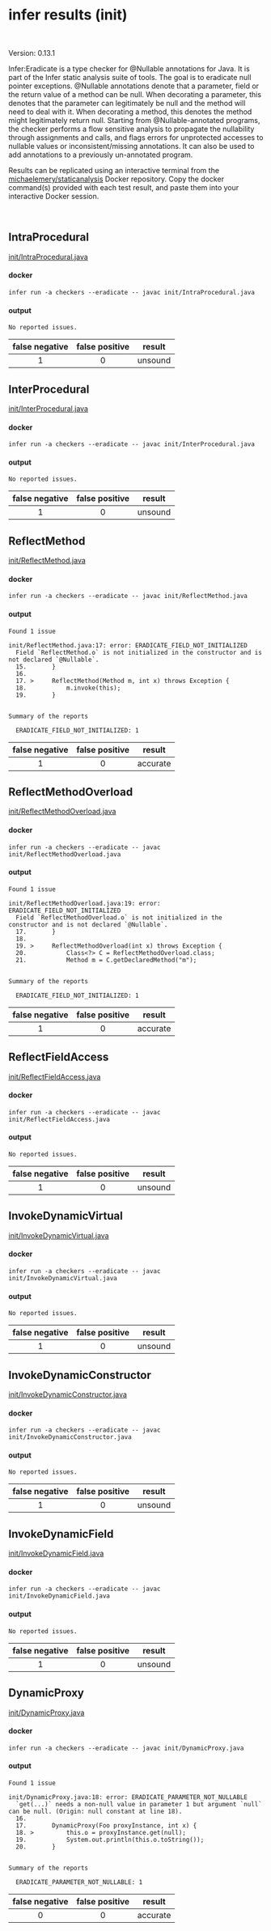 # infer results (init)

<br>

Version: 0.13.1

Infer:Eradicate is a type checker for @Nullable annotations for Java. It is part of the Infer static analysis suite of tools. The goal is to eradicate null pointer exceptions.
@Nullable annotations denote that a parameter, field or the return value of a method can be null. When decorating a parameter, this denotes that the parameter can legitimately be null and the method will need to deal with it. When decorating a method, this denotes the method might legitimately return null.
Starting from @Nullable-annotated programs, the checker performs a flow sensitive analysis to propagate the nullability through assignments and calls, and flags errors for unprotected accesses to nullable values or inconsistent/missing annotations. It can also be used to add annotations to a previously un-annotated program.

Results can be replicated using an interactive terminal from the [michaelemery/staticanalysis](https://cloud.docker.com/u/michaelemery/repository/docker/michaelemery/staticanalysis) Docker repository. Copy the docker command(s) provided with each test result, and paste them into your interactive Docker session. 

<br>

## IntraProcedural

[init/IntraProcedural.java](https://github.com/michaelemery/staticanalysis/blob/master/init/IntraProcedural.java)

#### docker

```
infer run -a checkers --eradicate -- javac init/IntraProcedural.java
```

#### output

```
No reported issues.
```

| false negative | false positive | result |
| :---: | :---: | :---: |
| 1 | 0 | unsound |

## InterProcedural

[init/InterProcedural.java](https://github.com/michaelemery/staticanalysis/blob/master/init/InterProcedural.java)

#### docker

```
infer run -a checkers --eradicate -- javac init/InterProcedural.java
```

#### output

```
No reported issues.
```

| false negative | false positive | result |
| :---: | :---: | :---: |
| 1 | 0 | unsound |

## ReflectMethod

[init/ReflectMethod.java](https://github.com/michaelemery/staticanalysis/blob/master/init/ReflectMethod.java)

#### docker

```
infer run -a checkers --eradicate -- javac init/ReflectMethod.java
```

#### output

```
Found 1 issue

init/ReflectMethod.java:17: error: ERADICATE_FIELD_NOT_INITIALIZED
  Field `ReflectMethod.o` is not initialized in the constructor and is not declared `@Nullable`.
  15.       }
  16.   
  17. >     ReflectMethod(Method m, int x) throws Exception {
  18.           m.invoke(this);
  19.       }


Summary of the reports

  ERADICATE_FIELD_NOT_INITIALIZED: 1
```

| false negative | false positive | result |
| :---: | :---: | :---: |
| 1 | 0 | accurate |

## ReflectMethodOverload

[init/ReflectMethodOverload.java](https://github.com/michaelemery/staticanalysis/blob/master/init/ReflectMethodOverload.java)

#### docker

```
infer run -a checkers --eradicate -- javac init/ReflectMethodOverload.java
```

#### output

```
Found 1 issue

init/ReflectMethodOverload.java:19: error: ERADICATE_FIELD_NOT_INITIALIZED
  Field `ReflectMethodOverload.o` is not initialized in the constructor and is not declared `@Nullable`.
  17.       }
  18.   
  19. >     ReflectMethodOverload(int x) throws Exception {
  20.           Class<?> C = ReflectMethodOverload.class;
  21.           Method m = C.getDeclaredMethod("m");


Summary of the reports

  ERADICATE_FIELD_NOT_INITIALIZED: 1
```

| false negative | false positive | result |
| :---: | :---: | :---: |
| 1 | 0 | accurate |

## ReflectFieldAccess

[init/ReflectFieldAccess.java](https://github.com/michaelemery/staticanalysis/blob/master/init/ReflectFieldAccess.java)

#### docker

```
infer run -a checkers --eradicate -- javac init/ReflectFieldAccess.java
```

#### output

```
No reported issues.
```

| false negative | false positive | result |
| :---: | :---: | :---: |
| 1 | 0 | unsound |

## InvokeDynamicVirtual

[init/InvokeDynamicVirtual.java](https://github.com/michaelemery/staticanalysis/blob/master/init/InvokeDynamicVirtual.java)

#### docker

```
infer run -a checkers --eradicate -- javac init/InvokeDynamicVirtual.java
```

#### output

```
No reported issues.
```

| false negative | false positive | result |
| :---: | :---: | :---: |
| 1 | 0 | unsound |

## InvokeDynamicConstructor

[init/InvokeDynamicConstructor.java](https://github.com/michaelemery/staticanalysis/blob/master/init/InvokeDynamicConstructor.java)

#### docker

```
infer run -a checkers --eradicate -- javac init/InvokeDynamicConstructor.java
```

#### output

```
No reported issues.
```

| false negative | false positive | result |
| :---: | :---: | :---: |
| 1 | 0 | unsound |

## InvokeDynamicField

[init/InvokeDynamicField.java](https://github.com/michaelemery/staticanalysis/blob/master/init/InvokeDynamicField.java)

#### docker

```
infer run -a checkers --eradicate -- javac init/InvokeDynamicField.java
```

#### output

```
No reported issues.
```

| false negative | false positive | result |
| :---: | :---: | :---: |
| 1 | 0 | unsound |

## DynamicProxy

[init/DynamicProxy.java](https://github.com/michaelemery/staticanalysis/blob/master/init/DynamicProxy.java)

#### docker

```
infer run -a checkers --eradicate -- javac init/DynamicProxy.java
```

#### output

```
Found 1 issue

init/DynamicProxy.java:18: error: ERADICATE_PARAMETER_NOT_NULLABLE
  `get(...)` needs a non-null value in parameter 1 but argument `null` can be null. (Origin: null constant at line 18).
  16.   
  17.       DynamicProxy(Foo proxyInstance, int x) {
  18. >         this.o = proxyInstance.get(null);
  19.           System.out.println(this.o.toString());
  20.       }


Summary of the reports

  ERADICATE_PARAMETER_NOT_NULLABLE: 1
```

| false negative | false positive | result |
| :---: | :---: | :---: |
| 0 | 0 | accurate |
